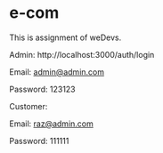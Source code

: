 # e-com
This is assignment of weDevs.

Admin:
http://localhost:3000/auth/login

Email: admin@admin.com

Password: 123123

Customer:

Email: raz@admin.com

Password: 111111

